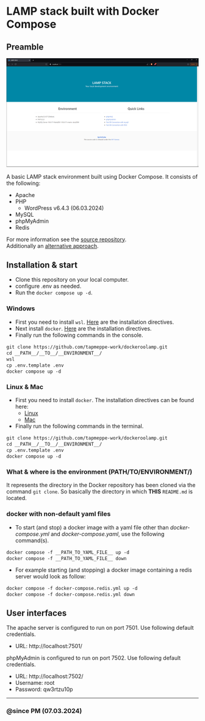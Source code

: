 # LAMP stack built with Docker Compose

## Preamble
![Landing Page](screenshot.png)

A basic LAMP stack environment built using Docker Compose. It consists of the following:
- Apache
- PHP
  - WordPress v6.4.3 (06.03.2024)
- MySQL
- phpMyAdmin
- Redis

For more information see the [source repository](https://github.com/sprintcube/docker-compose-lamp).<br>
Additionally an [alternative approach](https://medium.com/@mikez_dg/how-to-set-up-a-simple-lamp-server-with-docker-images-in-2023-9b0e24476ec6).


## Installation & start
- Clone this repository on your local computer.
- configure .env as needed.
- Run the `docker compose up -d`.

### Windows
- First you need to install `wsl`. [Here](https://learn.microsoft.com/en-us/windows/wsl/install) are the installation directives.
- Next install `docker`. [Here](https://docs.docker.com/desktop/install/windows-install/) are the installation directives.
- Finally run the following commands in the console.
```shell
git clone https://github.com/tapmeppe-work/dockeroolamp.git
cd __PATH__/__TO__/__ENVIRONMENT__/
wsl
cp .env.template .env
docker compose up -d
```

### Linux & Mac
- First you need to install `docker`. The installation directives can be found here:
  - [Linux](https://docs.docker.com/desktop/install/linux-install/)
  - [Mac](https://docs.docker.com/desktop/install/mac-install/)
- Finally run the following commands in the terminal.
```shell
git clone https://github.com/tapmeppe-work/dockeroolamp.git
cd __PATH__/__TO__/__ENVIRONMENT__/
cp .env.template .env
docker compose up -d
```

### What & where is the environment (__PATH__/__TO__/__ENVIRONMENT__/)
It represents the directory in the Docker repository has been cloned via the command `git clone`. So basically the directory in which __THIS__ `README.md` is located.

### docker with non-default yaml files
- To start (and stop) a docker image with a yaml file other than *docker-compose.yml* and *docker-compose.yaml*, use the following command(s).
```shell
docker compose -f __PATH_TO_YAML_FILE__ up -d
docker compose -f __PATH_TO_YAML_FILE__ down
```
- For example starting (and stopping) a docker image containing a redis server would look as follow:
```shell
docker compose -f docker-compose.redis.yml up -d
docker compose -f docker-compose.redis.yml down
```

## User interfaces
The apache server is configured to run on port 7501. Use following default credentials.
- URL: http://localhost:7501/

phpMyAdmin is configured to run on port 7502. Use following default credentials.
- URL: http://localhost:7502/ 
- Username: root  
- Password: qw3rtzu10p

---
### @since PM (07.03.2024)
